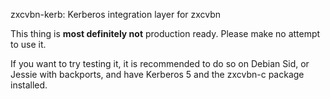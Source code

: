 zxcvbn-kerb: Kerberos integration layer for zxcvbn

This thing is **most definitely not** production ready.  Please make no 
attempt to use it.

If you want to try testing it, it is recommended to do so on Debian Sid, or Jessie with backports, and have Kerberos 5 and the zxcvbn-c package installed.
